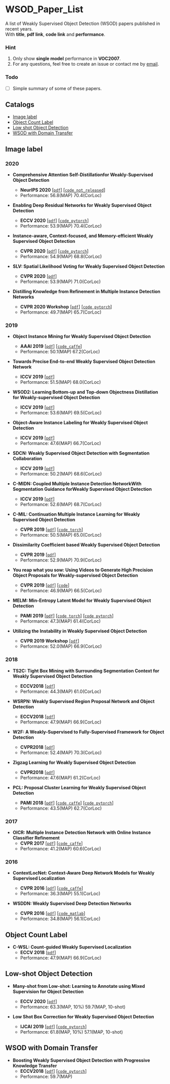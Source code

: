# WSOD_Paper_List
A list of Weakly Supervised Object Detection (WSOD) papers published in recent years. <br>
With **title**, **pdf link**, **code link** and **performance**.

### Hint
1. Only show **single model** performance in **VOC2007**.
2. For any questions, feel free to create an issue or contact me by [email](wangchy56@mail2.sysu.edu.cn).

### Todo 

- [ ] Simple summary of some of these papers.

## Catalogs

- [Image label](#Image-label)
- [Object Count Label](#Object-Count-Label)
- [Low shot Object Detection](#Low-shot-Object-Detection)
- [WSOD with Domain Transfer](#WSOD-with-Domain-Transfer)

## Image label

### 2020

- **Comprehensive Attention Self-Distillationfor Weakly-Supervised Object Detection**
    - **NeurIPS 2020**	[[`pdf`](https://arxiv.org/abs/2010.12023)]	[[`code_not_released`](https://github.com/DeLightCMU/CASD)] 
    - Performance: 56.8(MAP) 70.4(CorLoc)

- **Enabling Deep Residual Networks for Weakly Supervised Object Detection**
    - **ECCV 2020**	[[`pdf`](https://www.ecva.net/papers/eccv_2020/papers_ECCV/papers/123530120.pdf)]	[[`code_pytorch`](https://github.com/shenyunhang/DRN-WSOD)] 
    - Performance: 53.9(MAP) 70.4(CorLoc)

- **Instance-aware, Context-focused, and Memory-efficient Weakly Supervised Object Detection**
    - **CVPR 2020**	[[`pdf`](https://arxiv.org/pdf/2004.04725.pdf)]	[[`code_pytorch`](https://github.com/NVlabs/wetectron)] 
    - Performance: 54.9(MAP) 68.8(CorLoc)

- **SLV: Spatial Likelihood Voting for Weakly Supervised Object Detection**
    - **CVPR 2020**	[[`pdf`](https://arxiv.org/abs/2006.12884.pdf)]
    - Performance: 53.9(MAP) 71.0(CorLoc)

- **Distilling Knowledge from Refinement in Multiple Instance Detection Networks**
    - **CVPR 2020 Workshop**	[[`pdf`](https://arxiv.org/abs/2004.10943.pdf)]	[[`code pytorch`](https://github.com/luiszeni/Boosted-OICR)]
    - Performance: 49.7(MAP) 65.7(CorLoc)

### 2019

- **Object Instance Mining for Weakly Supervised Object Detection**
    - **AAAI 2019**	[[`pdf`](https://arxiv.org/pdf/2002.01087.pdf)]	[[`code_caffe`](https://github.com/bigvideoresearch/OIM)] 
    - Performance: 50.1(MAP) 67.2(CorLoc)

- **Towards Precise End-to-end Weakly Supervised Object Detection Network**
    - **ICCV 2019**	[[`pdf`](https://arxiv.org/pdf/1911.12148.pdf)]
    - Performance: 51.5(MAP) 68.0(CorLoc)

- **WSOD2: Learning Bottom-up and Top-down Objectness Distillation for Weakly-supervised Object Detection**
    - **ICCV 2019**	[[`pdf`](https://arxiv.org/pdf/1909.04972.pdf)]
    - Performance: 53.6(MAP) 69.5(CorLoc)

- **Object-Aware Instance Labeling for Weakly Supervised Object Detection**
    - **ICCV 2019**	[[`pdf`](https://arxiv.org/pdf/1908.03792.pdf)]
    - Performance: 47.6(MAP) 66.7(CorLoc)

- **SDCN: Weakly Supervised Object Detection with Segmentation Collaboration**
    - **ICCV 2019**	[[`pdf`](https://arxiv.org/pdf/1904.00551.pdf)]
    - Performance: 50.2(MAP) 68.6(CorLoc)

- **C-MIDN: Coupled Multiple Instance Detection NetworkWith Segmentation Guidance forWeakly Supervised Object Detection**
    - **ICCV 2019**	[[`pdf`](http://openaccess.thecvf.com/content_ICCV_2019/papers/Gao_C-MIDN_Coupled_Multiple_Instance_Detection_Network_With_Segmentation_Guidance_for_ICCV_2019_paper.pdf)]
    - Performance: 52.6(MAP) 68.7(CorLoc)

- **C-MIL: Continuation Multiple Instance Learning for Weakly Supervised Object Detection**
    - **CVPR 2019**	[[`pdf`](https://arxiv.org/pdf/1904.05647.pdf)]	[[`code_torch`](https://github.com/Winfrand/C-MIL)] 
    -  Performance: 50.5(MAP) 65.0(CorLoc)

- **Dissimilarity Coefficient based Weakly Supervised Object Detection**
    - **CVPR 2019**	[[`pdf`](https://arxiv.org/pdf/1811.10016.pdf)]
    - Performance: 52.9(MAP) 70.9(CorLoc)

- **You reap what you sow: Using Videos to Generate High Precision Object Proposals for Weakly-supervised Object Detection**
    - **CVPR 2019**	[[`pdf`](http://openaccess.thecvf.com/content_CVPR_2019/papers/Singh_You_Reap_What_You_Sow_Using_Videos_to_Generate_High_CVPR_2019_paper.pdf)]	[[`code`](https://github.com/kkanshul/w-rpn)]
    - Performance: 46.9(MAP) 66.5(CorLoc)

- **MELM: Min-Entropy Latent Model for Weakly Supervised Object Detection**
    - **PAMI 2019**	[[`pdf`](https://arxiv.org/pdf/1902.06057.pdf)]	[[`code torch`](https://github.com/Winfrand/MELM)]	[[`code pytorch`](https://github.com/vasgaowei/pytorch_MELM)]
    - Performance: 47.3(MAP) 61.4(CorLoc)

- **Utilizing the Instability in Weakly Supervised Object Detection**
    - **CVPR 2019 Workshop**	[[`pdf`](https://arxiv.org/pdf/1906.06023.pdf)]
    - Performance: 52.0(MAP) 66.9(CorLoc)

### 2018

- **TS2C: Tight Box Mining with Surrounding Segmentation Context for Weakly Supervised Object Detection**
    - **ECCV2018**	[[`pdf`](https://arxiv.org/pdf/1807.04897.pdf)]
    - Performance: 44.3(MAP) 61.0(CorLoc)

- **WSRPN: Weakly Supervised Region Proposal Network and Object Detection**
    - **ECCV2018**	[[`pdf`](http://pengtang.xyz/publications/0640.pdf)]
    - Performance: 47.9(MAP) 66.9(CorLoc)

- **W2F: A Weakly-Supervised to Fully-Supervised Framework for Object Detection**
    - **CVPR2018**	[[`pdf`](http://openaccess.thecvf.com/content_cvpr_2018/papers/Zhang_W2F_A_Weakly-Supervised_CVPR_2018_paper.pdf)]
    - Performance: 52.4(MAP) 70.3(CorLoc)

- **Zigzag Learning for Weakly Supervised Object Detection**
    - **CVPR2018**	[[`pdf`](https://arxiv.org/abs/1804.09466.pdf)]
    - Performance: 47.6(MAP) 61.2(CorLoc)

- **PCL: Proposal Cluster Learning for Weakly Supervised Object Detection**
    - **PAMI 2018**	[[`pdf`](https://arxiv.org/pdf/1807.03342.pdf)]	[[`code caffe`](https://github.com/ppengtang/oicr/tree/pcl)]	[[`code pytorch`](https://github.com/ppengtang/pcl.pytorch)]
    - Performance: 43.5(MAP) 62.7(CorLoc)

### 2017

- **OICR: Multiple Instance Detection Network with Online Instance Classifier Refinement**
    - **CVPR 2017**	[[`pdf`](https://arxiv.org/pdf/1704.00138.pdf)]	[[`code_caffe`](https://github.com/ppengtang/oicr)]
    - Performance: 41.2(MAP) 60.6(CorLoc)

### 2016

- **ContextLocNet: Context-Aware Deep Network Models for Weakly Supervised Localization**
    - **CVPR 2016**	[[`pdf`](https://arxiv.org/abs/1609.04331)]	[[`code_caffe`](https://github.com/vadimkantorov/contextlocnet)]
    - Performance: 36.3(MAP) 55.1(CorLoc)

- **WSDDN: Weakly Supervised Deep Detection Networks**
    - **CVPR 2016**	[[`pdf`](https://www.cv-foundation.org/openaccess/content_cvpr_2016/papers/Bilen_Weakly_Supervised_Deep_CVPR_2016_paper.pdf)]	[[`code_matlab`](https://github.com/hbilen/mcnWSDDN)]
    - Performance: 34.8(MAP) 56.1(CorLoc)


## Object Count Label

- **C-WSL: Count-guided Weakly Supervised Localization**
    - **ECCV 2018**	[[`pdf`](https://arxiv.org/pdf/1711.05282.pdf)]
    - Performance: 47.9(MAP) 66.9(CorLoc)


## Low-shot Object Detection

- **Many-shot from Low-shot: Learning to Annotate using Mixed Supervision for Object Detection**
    - **ECCV 2020**	[[`pdf`](https://arxiv.org/pdf/2008.09694.pdf)]
    - Performance: 63.3(MAP, 10%) 59.7(MAP, 10-shot)

- **Low Shot Box Correction for Weakly Supervised Object Detection**
    - **IJCAI 2019**	[[`pdf`](https://www.ijcai.org/Proceedings/2019/0125.pdf)]	[[`code_pytorch`](https://github.com/ptx9363/BCNet)] 
    - Performance: 61.8(MAP, 10%) 57.1(MAP, 10-shot)


## WSOD with Domain Transfer

- **Boosting Weakly Supervised Object Detection with Progressive Knowledge Transfer**
    - **ECCV2018**	[[`pdf`](http://arxiv.org/abs/2007.07986.pdf)]	[[`code_pytorch`](https://github.com/mikuhatsune/wsod_transfer)]
    - Performance: 59.7(MAP)

